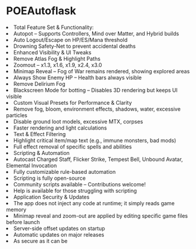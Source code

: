 # POEAutoflask

<li>Total Feature Set & Functionality:</li>
<li>Autopot – Supports Controllers, Mind over Matter, and Hybrid builds</li>
<li>Auto Logout/Escape on HP/ES/Mana threshold</li>
<li>Drowning Safety-Net to prevent accidental deaths</li>
<li>Enhanced Visibility & UI Tweaks</li>
<li>Remove Atlas Fog & Highlight Paths</li>
<li>Zoomout – x1.3, x1.6, x1.9, x2.4, x3.0</li>
<li>Minimap Reveal – Fog of War remains rendered, showing explored areas</li>
<li>Always Show Enemy HP – Health bars always visible</li>
<li>Remove Delirium Fog</li>
<li>Blackscreen Mode for botting – Disables 3D rendering but keeps UI visible</li>
<li>Custom Visual Presets for Performance & Clarity</li>
<li>Remove fog, bloom, environment effects, shadows, water, excessive particles</li>
<li>Disable ground loot models, excessive MTX, corpses</li>
<li>Faster rendering and light calculations</li>
<li>Text & Effect Filtering</li>
<li>Highlight critical item/map text (e.g., immune monsters, bad mods)</li>
<li>Full effect removal of specific spells and abilities</li>
<li>Scripting & Automation</li>
<li>Autocast Charged Staff, Flicker Strike, Tempest Bell, Unbound Avatar, Elemental Invocation</li>
<li>Fully customizable rule-based automation</li>
<li>Scripting is fully open-source</li>
<li>Community scripts available – Contributions welcome!</li>
<li>Help is available for those struggling with scripting</li>
<li>Application Security & Updates</li>
<li>The app does not inject any code at runtime; it simply reads game memory</li>
<li>Minimap reveal and zoom-out are applied by editing specific game files before launch</li>
<li>Server-side offset updates on startup</li>
<li>Automatic updates on major releases</li>
<li>As secure as it can be</li>
